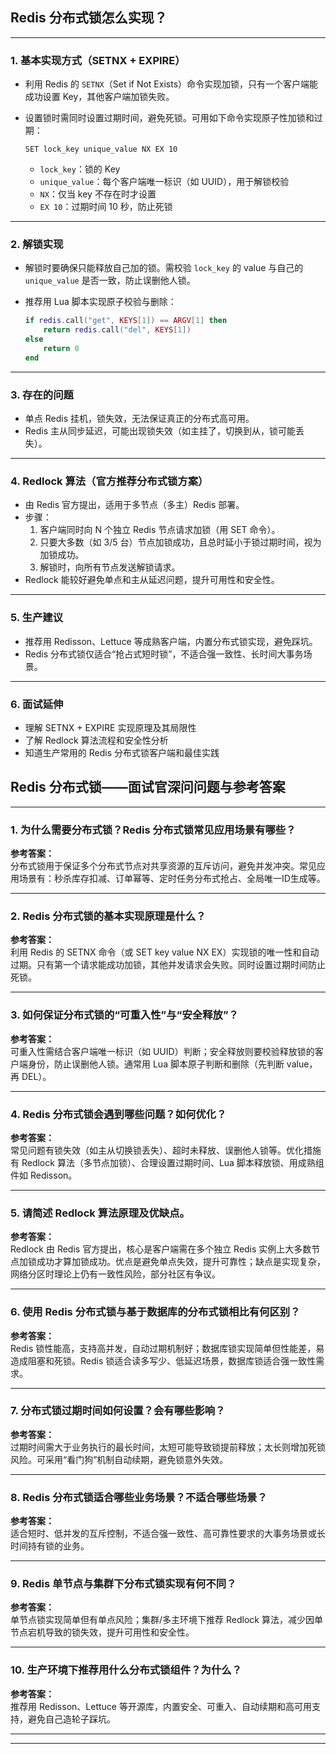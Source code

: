 ## Redis 分布式锁怎么实现？

---

### 1. 基本实现方式（SETNX + EXPIRE）

- 利用 Redis 的 `SETNX`（Set if Not Exists）命令实现加锁，只有一个客户端能成功设置 Key，其他客户端加锁失败。
- 设置锁时需同时设置过期时间，避免死锁。可用如下命令实现原子性加锁和过期：

  ```shell
  SET lock_key unique_value NX EX 10
  ```

  - `lock_key`：锁的 Key
  - `unique_value`：每个客户端唯一标识（如 UUID），用于解锁校验
  - `NX`：仅当 key 不存在时才设置
  - `EX 10`：过期时间 10 秒，防止死锁

---

### 2. 解锁实现

- 解锁时要确保只能释放自己加的锁。需校验 `lock_key` 的 value 与自己的 `unique_value` 是否一致，防止误删他人锁。
- 推荐用 Lua 脚本实现原子校验与删除：

  ```lua
  if redis.call("get", KEYS[1]) == ARGV[1] then
      return redis.call("del", KEYS[1])
  else
      return 0
  end
  ```

---

### 3. 存在的问题

- 单点 Redis 挂机，锁失效，无法保证真正的分布式高可用。
- Redis 主从同步延迟，可能出现锁失效（如主挂了，切换到从，锁可能丢失）。

---

### 4. Redlock 算法（官方推荐分布式锁方案）

- 由 Redis 官方提出，适用于多节点（多主）Redis 部署。
- 步骤：
  1. 客户端同时向 N 个独立 Redis 节点请求加锁（用 SET 命令）。
  2. 只要大多数（如 3/5 台）节点加锁成功，且总时延小于锁过期时间，视为加锁成功。
  3. 解锁时，向所有节点发送解锁请求。
- Redlock 能较好避免单点和主从延迟问题，提升可用性和安全性。

---

### 5. 生产建议

- 推荐用 Redisson、Lettuce 等成熟客户端，内置分布式锁实现，避免踩坑。
- Redis 分布式锁仅适合“抢占式短时锁”，不适合强一致性、长时间大事务场景。

---

### 6. 面试延伸

- 理解 SETNX + EXPIRE 实现原理及其局限性
- 了解 Redlock 算法流程和安全性分析
- 知道生产常用的 Redis 分布式锁客户端和最佳实践



## Redis 分布式锁——面试官深问问题与参考答案

---

### 1. 为什么需要分布式锁？Redis 分布式锁常见应用场景有哪些？

**参考答案：**  
分布式锁用于保证多个分布式节点对共享资源的互斥访问，避免并发冲突。常见应用场景有：秒杀库存扣减、订单幂等、定时任务分布式抢占、全局唯一ID生成等。

---

### 2. Redis 分布式锁的基本实现原理是什么？

**参考答案：**  
利用 Redis 的 SETNX 命令（或 SET key value NX EX）实现锁的唯一性和自动过期。只有第一个请求能成功加锁，其他并发请求会失败。同时设置过期时间防止死锁。

---

### 3. 如何保证分布式锁的“可重入性”与“安全释放”？

**参考答案：**  
可重入性需结合客户端唯一标识（如 UUID）判断；安全释放则要校验释放锁的客户端身份，防止误删他人锁。通常用 Lua 脚本原子判断和删除（先判断 value，再 DEL）。

---

### 4. Redis 分布式锁会遇到哪些问题？如何优化？

**参考答案：**  
常见问题有锁失效（如主从切换锁丢失）、超时未释放、误删他人锁等。优化措施有 Redlock 算法（多节点加锁）、合理设置过期时间、Lua 脚本释放锁、用成熟组件如 Redisson。

---

### 5. 请简述 Redlock 算法原理及优缺点。

**参考答案：**  
Redlock 由 Redis 官方提出，核心是客户端需在多个独立 Redis 实例上大多数节点加锁成功才算加锁成功。优点是避免单点失效，提升可靠性；缺点是实现复杂，网络分区时理论上仍有一致性风险，部分社区有争议。

---

### 6. 使用 Redis 分布式锁与基于数据库的分布式锁相比有何区别？

**参考答案：**  
Redis 锁性能高，支持高并发，自动过期机制好；数据库锁实现简单但性能差，易造成阻塞和死锁。Redis 锁适合读多写少、低延迟场景，数据库锁适合强一致性需求。

---

### 7. 分布式锁过期时间如何设置？会有哪些影响？

**参考答案：**  
过期时间需大于业务执行的最长时间，太短可能导致锁提前释放；太长则增加死锁风险。可采用“看门狗”机制自动续期，避免锁意外失效。

---

### 8. Redis 分布式锁适合哪些业务场景？不适合哪些场景？

**参考答案：**  
适合短时、低并发的互斥控制，不适合强一致性、高可靠性要求的大事务场景或长时间持有锁的业务。

---

### 9. Redis 单节点与集群下分布式锁实现有何不同？

**参考答案：**  
单节点锁实现简单但有单点风险；集群/多主环境下推荐 Redlock 算法，减少因单节点宕机导致的锁失效，提升可用性和安全性。

---

### 10. 生产环境下推荐用什么分布式锁组件？为什么？

**参考答案：**  
推荐用 Redisson、Lettuce 等开源库，内置安全、可重入、自动续期和高可用支持，避免自己造轮子踩坑。

---

---